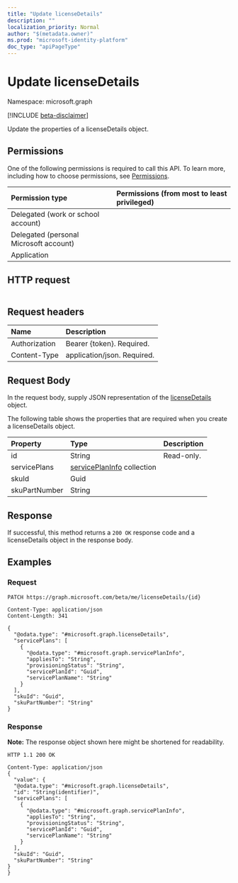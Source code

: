 ```yaml
---
title: "Update licenseDetails"
description: ""
localization_priority: Normal
author: "$(metadata.owner)"
ms.prod: "microsoft-identity-platform"
doc_type: "apiPageType"
---
```


# Update licenseDetails

Namespace: microsoft.graph

[!INCLUDE [beta-disclaimer](../../includes/beta-disclaimer.md)]

Update the properties of a licenseDetails object.

## Permissions

One of the following permissions is required to call this API. To learn more, including how to choose permissions, see [Permissions](/graph/permissions-reference).

| Permission type                        | Permissions (from most to least privileged) |
| :------------------------------------- | :------------------------------------------ |
| Delegated (work or school account)     |                                             |
| Delegated (personal Microsoft account) |                                             |
| Application                            |                                             |

## HTTP request

<!-- {
  "blockType": "ignored"
}
-->

```http

```

## Request headers

| Name          | Description                 |
| :------------ | :-------------------------- |
| Authorization | Bearer {token}. Required.   |
| Content-Type  | application/json. Required. |

## Request Body

In the request body, supply JSON representation of the [licenseDetails](../resources/-licensedetails.md) object.

<!-- Actions and Functions -->

<!-- CRUD Methods -->

The following table shows the properties that are required when you create a licenseDetails object.

| Property      | Type                                                          | Description |
| :------------ | :------------------------------------------------------------ | :---------- |
| id            | String                                                        | Read-only.  |
| servicePlans  | [servicePlanInfo](../resources/serviceplaninfo.md) collection |             |
| skuId         | Guid                                                          |             |
| skuPartNumber | String                                                        |             |

## Response

If successful, this method returns a `200 OK` response code and a licenseDetails object in the response body.

## Examples

### Request

<!-- {
  "blockType": "request",
  "name": "update_licensedetails"
}
-->

```http
PATCH https://graph.microsoft.com/beta/me/licenseDetails/{id}

Content-Type: application/json
Content-Length: 341

{
  "@odata.type": "#microsoft.graph.licenseDetails",
  "servicePlans": [
    {
      "@odata.type": "#microsoft.graph.servicePlanInfo",
      "appliesTo": "String",
      "provisioningStatus": "String",
      "servicePlanId": "Guid",
      "servicePlanName": "String"
    }
  ],
  "skuId": "Guid",
  "skuPartNumber": "String"
}

```

### Response

**Note:** The response object shown here might be shortened for readability.

<!-- {
  "blockType": "response",
  "truncated": true,
  "@odata.type": "Microsoft.DirectoryServices.licenseDetails"
}
-->

```http
HTTP 1.1 200 OK

Content-Type: application/json
{
  "value": {
  "@odata.type": "#microsoft.graph.licenseDetails",
  "id": "String(identifier)",
  "servicePlans": [
    {
      "@odata.type": "#microsoft.graph.servicePlanInfo",
      "appliesTo": "String",
      "provisioningStatus": "String",
      "servicePlanId": "Guid",
      "servicePlanName": "String"
    }
  ],
  "skuId": "Guid",
  "skuPartNumber": "String"
}
}

```
